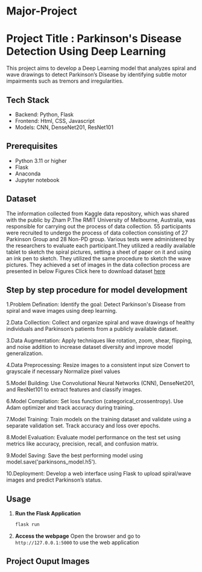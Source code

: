 # Major-Project
# Project Title : Parkinson's Disease Detection Using Deep Learning
This project aims to develop a Deep Learning model that analyzes spiral and wave drawings to detect Parkinson’s Disease by identifying subtle motor impairments such as tremors and irregularities.
## Tech Stack
- Backend: Python, Flask
- Frontend: Html, CSS, Javascript
- Models: CNN, DenseNet201, ResNet101
## Prerequisites
- Python 3.11 or higher
- Flask
- Anaconda
- Jupyter notebook
## Dataset
The information collected from Kaggle data repository, which was shared with the public by Zham P.The RMIT University of Melbourne, Australia, was responsible for carrying out the process of data collection. 55 participants were recruited to undergo the process of data collection consisting of 27 Parkinson Group and 28 Non-PD group. Various tests were administered by the researchers to evaluate each participant.They utilized a readily available tablet to sketch the spiral pictures, setting a sheet of paper on it and using an ink pen to sketch. They utilized the same procedure to sketch the wave pictures. They achieved a set of images in the data collection process are presented in below Figures
Click here to download dataset [here](https://www.kaggle.com/datasets/kmader/parkinsons-drawings)

## Step by step procedure for model development 
1.Problem Defination:
    Identify the goal: Detect Parkinson's Disease from spiral and wave images using deep learning.
    
2.Data Collection:
    Collect and organize spiral and wave drawings of healthy individuals and Parkinson’s patients from a publicly available dataset.
    
3.Data Augmentation:
    Apply techniques like rotation, zoom, shear, flipping, and noise addition to increase dataset diversity and improve model generalization.
    
4.Data Preprocessing:
    Resize images to a consistent input size
    Convert to grayscale if necessary
    Normalize pixel values
    
5.Model Building:
    Use Convolutional Neural Networks (CNN), DenseNet201, and ResNet101 to extract features and classify images.
    
6.Model Compilation:
    Set loss function (categorical_crossentropy).
    Use Adam optimizer and track accuracy during training.
    
7.Model Training:
    Train models on the training dataset and validate using a separate validation set. Track accuracy and loss over epochs.
    
8.Model Evaluation:
    Evaluate model performance on the test set using metrics like accuracy, precision, recall, and confusion matrix.
    
9.Model Saving:
    Save the best performing model using model.save('parkinsons_model.h5').
    
10.Deployment:
    Develop a web interface using Flask to upload spiral/wave images and predict Parkinson’s status.
    
## Usage
1. **Run the Flask Application**
   ```bash
   flask run
   ```
2. **Access the webpage**
   Open the browser and go to `http://127.0.0.1:5000` to use the web application
   
## Project Ouput Images
   
